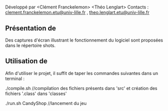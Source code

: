 # <Mettre ici le nom de votre jeu>

Développé par <Clément Franckelemon> <Théo Lenglart>
Contacts : <clement.franckelemon.etu@univ-lille.fr> , <theo.lenglart.etu@univ-lille.fr>

## Présentation de <le nom de votre jeu>

Des captures d'écran illustrant le fonctionnement du logiciel sont proposées dans le répertoire shots.


## Utilisation de <le nom de votre jeu>

Afin d'utiliser le projet, il suffit de taper les commandes suivantes dans un terminal :

./compile.sh
//compilation des fichiers présents dans 'src' et création des fichiers '.class' dans 'classes'

./run.sh CandyShop
//lancement du jeu
